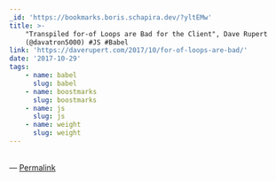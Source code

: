 ```yaml
---
_id: 'https://bookmarks.boris.schapira.dev/?yltEMw'
title: >-
    "Transpiled for-of Loops are Bad for the Client", Dave Rupert
    (@davatron5000) #JS #Babel
link: 'https://daverupert.com/2017/10/for-of-loops-are-bad/'
date: '2017-10-29'
tags:
    - name: babel
      slug: babel
    - name: boostmarks
      slug: boostmarks
    - name: js
      slug: js
    - name: weight
      slug: weight
---
```


<br>&#8212;
<a href="https://bookmarks.boris.schapira.dev/?yltEMw" title="Permalink">Permalink</a>

